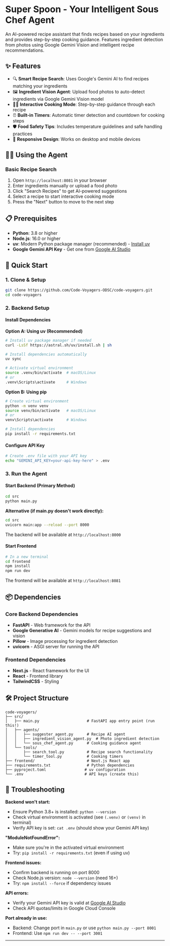 # Super Spoon - Your Intelligent Sous Chef Agent

An AI-powered recipe assistant that finds recipes based on your ingredients and provides step-by-step cooking guidance. Features ingredient detection from photos using Google Gemini Vision and intelligent recipe recommendations.

## ✨ Features

- 🔍 **Smart Recipe Search**: Uses Google's Gemini AI to find recipes matching your ingredients
- 🖼️ **Ingredient Vision Agent**: Upload food photos to auto-detect ingredients via Google Gemini Vision model
- 👨🍳 **Interactive Cooking Mode**: Step-by-step guidance through each recipe
- ⏰ **Built-in Timers**: Automatic timer detection and countdown for cooking steps
- 🛡️ **Food Safety Tips**: Includes temperature guidelines and safe handling practices
- 📱 **Responsive Design**: Works on desktop and mobile devices

## 🧑‍🍳 Using the Agent

### Basic Recipe Search
1. Open `http://localhost:8081` in your browser
2. Enter ingredients manually or upload a food photo
3. Click "Search Recipes" to get AI-powered suggestions
4. Select a recipe to start interactive cooking mode
5. Press the "Next" button to move to the next step

## 📋 Prerequisites

- **Python**: 3.8 or higher
- **Node.js**: 16.0 or higher
- **uv**: Modern Python package manager (recommended) - [Install uv](https://docs.astral.sh/uv/getting-started/installation/)
- **Google Gemini API Key** - Get one from [Google AI Studio](https://makersuite.google.com/app/apikey)

## 🚀 Quick Start

### 1. Clone & Setup

```bash
git clone https://github.com/Code-Voyagers-ODSC/code-voyagers.git
cd code-voyagers
```

### 2. Backend Setup

#### Install Dependencies

**Option A: Using uv (Recommended)**
```bash
# Install uv package manager if needed
curl -LsSf https://astral.sh/uv/install.sh | sh

# Install dependencies automatically
uv sync

# Activate virtual environment
source .venv/bin/activate  # macOS/Linux
# or
.venv\Scripts\activate     # Windows
```

**Option B: Using pip**
```bash
# Create virtual environment
python -m venv venv
source venv/bin/activate   # macOS/Linux
# or
venv\Scripts\activate      # Windows

# Install dependencies
pip install -r requirements.txt
```

#### Configure API Key
```bash
# Create .env file with your API key
echo "GEMINI_API_KEY=your-api-key-here" > .env
```

### 3. Run the Agent

#### Start Backend (Primary Method)
```bash
cd src
python main.py
```

**Alternative (if main.py doesn't work directly):**
```bash
cd src
uvicorn main:app --reload --port 8000
```

The backend will be available at `http://localhost:8000`

#### Start Frontend
```bash
# In a new terminal
cd frontend
npm install
npm run dev
```

The frontend will be available at `http://localhost:8081`

## 📦 Dependencies

### Core Backend Dependencies
- **FastAPI** - Web framework for the API
- **Google Generative AI** - Gemini models for recipe suggestions and vision
- **Pillow** - Image processing for ingredient detection
- **uvicorn** - ASGI server for running the API

### Frontend Dependencies
- **Next.js** - React framework for the UI
- **React** - Frontend library
- **TailwindCSS** - Styling

## 🛠️ Project Structure

```
code-voyagers/
├── src/
│   ├── main.py                     # FastAPI app entry point (run this!)
│   ├── agents/
│   │   ├── suggester_agent.py      # Recipe AI agent
│   │   ├── ingredient_vision_agent.py  # Photo ingredient detection
│   │   └── sous_chef_agent.py      # Cooking guidance agent
│   └── tools/
│       ├── search_tool.py          # Recipe search functionality
│       └── timer_tool.py           # Cooking timers
├── frontend/                       # Next.js React app
├── requirements.txt                # Python dependencies
├── pyproject.toml                 # uv configuration
└── .env                           # API keys (create this)
```

## 🔧 Troubleshooting

**Backend won't start:**
- Ensure Python 3.8+ is installed: `python --version`
- Check virtual environment is activated (see `(.venv)` or `(venv)` in terminal)
- Verify API key is set: `cat .env` (should show your Gemini API key)

**"ModuleNotFoundError":**
- Make sure you're in the activated virtual environment
- Try: `pip install -r requirements.txt` (even if using uv)

**Frontend issues:**
- Confirm backend is running on port 8000
- Check Node.js version: `node --version` (need 16+)
- Try: `npm install --force` if dependency issues

**API errors:**
- Verify your Gemini API key is valid at [Google AI Studio](https://aistudio.google.com/app/apikey)
- Check API quotas/limits in Google Cloud Console

**Port already in use:**
- Backend: Change port in `main.py` or use `python main.py --port 8001`
- Frontend: Use `npm run dev -- --port 3001`

---
